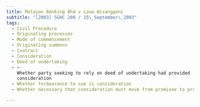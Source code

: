 ```yaml
---
title: Malayan Banking Bhd v Lauw Wisanggeni
subtitle: "[2003] SGHC 208 / 15\_September\_2003"
tags:
  - Civil Procedure
  - Originating processes
  - Mode of commencement
  - Originating summons
  - Contract
  - Consideration
  - Deed of undertaking
  - >-
    Whether party seeking to rely on deed of undertaking had provided
    consideration
  - Whether forbearance to sue is consideration
  - Whether necessary that consideration must move from promisee to promisor

---
```


